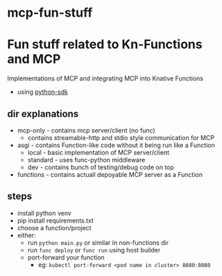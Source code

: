 # mcp-fun-stuff

# Fun stuff related to Kn-Functions and MCP

Implementations of MCP and integrating MCP into Knative Functions

- using [python-sdk](https://github.com/modelcontextprotocol/python-sdk)

## dir explanations
- mcp-only - contains mcp server/client (no func)
    - contains streamable-http and stdio style communication for MCP
- asgi - contains Function-like code without it being run like a Function
    - local - basic implementation of MCP server/client
    - standard - uses func-python middleware
    - dev - contains bunch of testing/debug code on top
- functions - contains actuall depoyable MCP server as a Function

## steps
- install python venv
- pip install requirements.txt
- choose a function/project
- either:
    - run `python main.py` or similar in non-functions dir
    - run `func deploy` or `func run` using host builder
    - port-forward your function
        - eg: `kubectl port-forward <pod name in cluster> 8080:8080`
